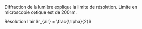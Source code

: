 Diffraction de la lumière explique la limite de résolution.
Limite en microscopie optique est de 200nm.

Résolution l'air $r_{air} = \frac{\alpha}{2}$

